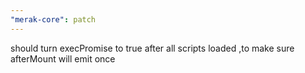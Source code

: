 ```yaml
---
"merak-core": patch
---
```


should turn execPromise to true after all scripts loaded ,to make sure afterMount will emit once
